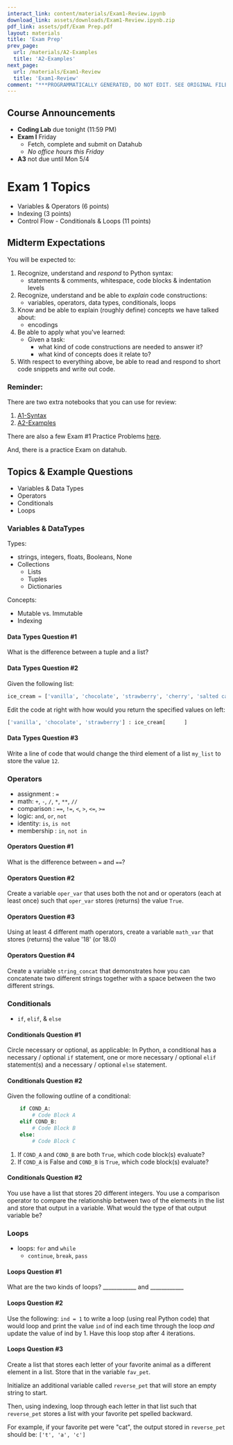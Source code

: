 ```yaml
---
interact_link: content/materials/Exam1-Review.ipynb
download_link: assets/downloads/Exam1-Review.ipynb.zip
pdf_link: assets/pdf/Exam Prep.pdf
layout: materials
title: 'Exam Prep'
prev_page:
  url: /materials/A2-Examples
  title: 'A2-Examples'
next_page:
  url: /materials/Exam1-Review
  title: 'Exam1-Review'
comment: "***PROGRAMMATICALLY GENERATED, DO NOT EDIT. SEE ORIGINAL FILES IN /content***"
---
```

## Course Announcements

- **Coding Lab** due tonight (11:59 PM)
- **Exam I** Friday
    - Fetch, complete and submit on Datahub
    - *No office hours this Friday*
- **A3** not due until Mon 5/4

# Exam 1 Topics

- Variables & Operators (6 points)
- Indexing (3 points)
- Control Flow - Conditionals & Loops (11 points)

## Midterm Expectations

You will be expected to: 

1. Recognize, understand and _respond_ to Python syntax:
    - statements & comments, whitespace, code blocks & indentation levels
2. Recognize, understand and be able to _explain_ code constructions:
    - variables, operators, data types, conditionals, loops
3. Know and be able to explain (roughly define) concepts we have talked about:
    - encodings
4. Be able to apply what you've learned:
    - Given a task:
        - what kind of code constructions are needed to answer it?
        - what kind of concepts does it relate to?
5. With respect to everything above, be able to read and respond to short code snippets and write out code.

### Reminder:

There are two extra notebooks that you can use for review:

1. [A1-Syntax](https://cogs18.github.io/materials/A1-Syntax/)
2. [A2-Examples](https://cogs18.github.io/materials/A2-Examples/)

There are also a few Exam #1 Practice Problems [here](https://cogs18.github.io/materials/Exam1-Practice).

And, there is a practice Exam on datahub.

## Topics & Example Questions

- Variables & Data Types
- Operators
- Conditionals
- Loops


### Variables & DataTypes

Types:
- strings, integers, floats, Booleans, None
- Collections
    - Lists
    - Tuples
    - Dictionaries

Concepts:
- Mutable vs. Immutable
- Indexing

#### Data Types Question #1

What is the difference between a tuple and a list?

#### Data Types Question #2

Given the following list: 

```python
ice_cream = ['vanilla', 'chocolate', 'strawberry', 'cherry', 'salted caramel']

```

Edit the code at right with how would you return the specified values on left:

```python
['vanilla', 'chocolate', 'strawberry'] : ice_cream[      ]
```

#### Data Types Question #3

Write a line of code that would change the third element of a list `my_list` to store the value `12`.

### Operators

- assignment : `=`
- math: `+`, `-`, `/`, `*`, `**`, `//`
- comparison : `==`, `!=`, `<`, `>`, `<=`, `>=`
- logic: `and`, `or`, `not`
- identity: `is`, `is not`
- membership : `in`, `not in`

#### Operators Question #1

What is the difference between `=` and `==`?

#### Operators Question #2

Create a variable `oper_var` that uses both the not and or operators (each at least once) such that `oper_var` stores (returns) the value `True`.

#### Operators Question #3

Using at least 4 different math operators, create a variable `math_var` that stores (returns) the value '18' (or 18.0)

#### Operators Question #4

Create a variable `string_concat` that demonstrates how you can concatenate two different strings together with a space between the two different strings. 

### Conditionals

- `if`, `elif`, & `else`

#### Conditionals Question #1

Circle necessary or optional, as applicable: In Python, a conditional has a necessary / optional `if` statement, one or more necessary / optional `elif` statement(s) and a necessary / optional `else` statement. 

#### Conditionals Question #2

Given the following outline of a conditional:

```python
    if COND_A:
        # Code Block A
	elif COND_B:
		# Code Block B
	else:
		# Code Block C
```

1. If `COND_A` and `COND_B` are both `True`, which code block(s) evaluate?
2. If `COND_A` is False and `COND_B` is `True`, which code block(s) evaluate?

#### Conditionals Question #2

You use have a list that stores 20 different integers. You use a comparison operator to compare the relationship between two of the elements in the list and store that output in a variable. What would the type of that output variable be?

### Loops

- loops: `for` and `while`
    - `continue`, `break`, `pass`

#### Loops Question #1
What are the two kinds of loops? ____________ and ____________

#### Loops Question #2
Use the following:
`ind = 1` to write a loop (using real Python code) that would loop and print the value `ind` of ind each time through the loop _and_ update the value of ind by 1. Have this loop stop after 4 iterations. 

#### Loops Question #3

Create a list that stores each letter of your favorite animal as a different element in a list. Store that in the variable `fav_pet`. 

Initialize an additional variable called `reverse_pet` that will store an empty string to start.

Then, using indexing, loop through each letter in that list such that `reverse_pet` stores a list with your favorite pet spelled backward.

For example, if your favorite pet were "cat", the output stored in `reverse_pet` should be: `['t', 'a', 'c']`

